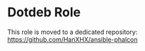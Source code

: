 Dotdeb Role
===========

This role is moved to a dedicated repository: https://github.com/HanXHX/ansible-phalcon
